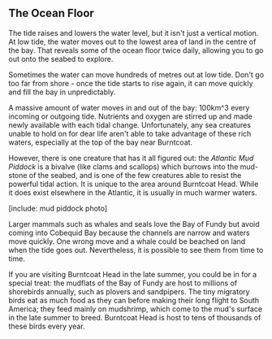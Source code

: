 The Ocean Floor
---------------

The tide raises and lowers the water level, but it isn't just a vertical motion. At low tide, the water moves out to the lowest area of land in the centre of the bay. That reveals some of the ocean floor twice daily, allowing you to go out onto the seabed to explore.

Sometimes the water can move hundreds of metres out at low tide. Don't go too far from shore - once the tide starts to rise again, it can move quickly and fill the bay in unpredictably. 

A massive amount of water moves in and out of the bay: 100km^3 every incoming or outgoing tide. Nutrients and oxygen are stirred up and made newly available with each tidal change. Unfortunately, any sea creatures unable to hold on for dear life aren't able to take advantage of these rich waters, especially at the top of the bay near Burntcoat. 

However, there is one creature that has it all figured out: the *Atlantic Mud Piddock* is a bivalve (like clams and scallops) which burrows into the mud-stone of the seabed, and is one of the few creatures able to resist the powerful tidal action. It is unique to the area around Burntcoat Head. While it does exist elsewhere in the Atlantic, it is usually in much warmer waters. 

[include: mud piddock photo]

Larger mammals such as whales and seals love the Bay of Fundy but avoid coming into Cobequid Bay because the channels are narrow and waters move quickly. One wrong move and a whale could be beached on land when the tide goes out. Nevertheless, it is possible to see them from time to time. 

If you are visiting Burntcoat Head in the late summer, you could be in for a special treat: the mudflats of the Bay of Fundy are host to millions of shorebirds annually, such as plovers and sandpipers. The tiny migratory birds eat as much food as they can before making their long flight to South America; they feed mainly on mudshrimp, which come to the mud's surface in the late summer to breed. Burntcoat Head is host to tens of thousands of these birds every year. 
